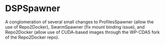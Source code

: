 # DSPSpawner
A conglomeration of several small changes to ProfilesSpawner (allow the use of Repo2Docker), SwarmSpawner (fix mount binding issue), and Repo2Docker (allow use of CUDA-based images through the WP-CDAS fork of the Repo2Docker repo).
